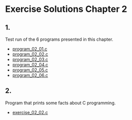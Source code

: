 # Exercise Solutions Chapter 2 #
## 1. ##
Test run of the 6 programs presented in this chapter.  
- [program_02_01.c](Exercise_01/Program_02_01/program_02_01.c)  
- [program_02_02.c](Exercise_01/Program_02_02/program_02_02.c)  
- [program_02_03.c](Exercise_01/Program_02_03/program_02_03.c)  
- [program_02_04.c](Exercise_01/Program_02_04/program_02_04.c)  
- [program_02_05.c](Exercise_01/Program_02_05/program_02_05.c)  
- [program_02_06.c](Exercise_01/Program_02_06/program_02_06.c)  

## 2. ##
Program that prints some facts about C programming.  
- [exercise_02_02.c](Exercise_02/exercise_02_02.c)
